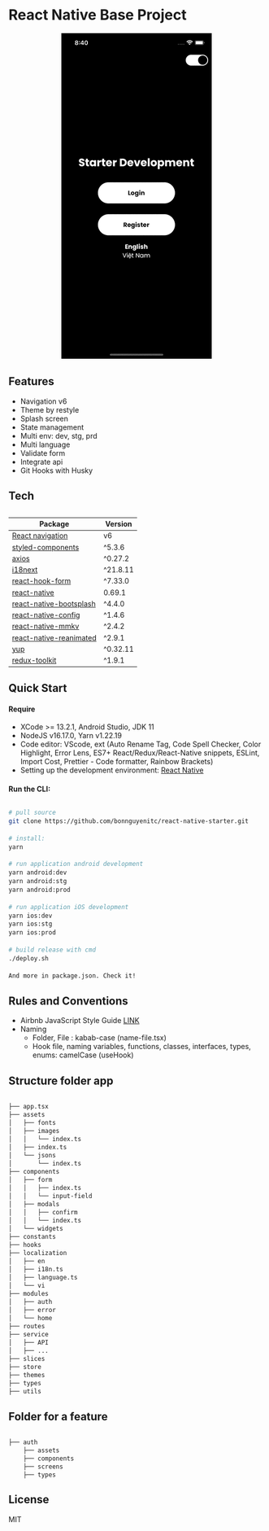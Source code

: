 # React Native Base Project

<p align="center"><img src="https://raw.githubusercontent.com/bonnguyenitc/react-native-starter/main/dist/demo.gif" alt="demo"></p>

## Features

- Navigation v6
- Theme by restyle
- Splash screen
- State management
- Multi env: dev, stg, prd
- Multi language
- Validate form
- Integrate api
- Git Hooks with Husky

## Tech

##

| Package                                                                        | Version     |
| ------------------------------------------------------------------------------ | ----------- |
| [React navigation](https://reactnavigation.org/)                         | v6          |
| [styled-components](https://styled-components.com/)                         | ^5.3.6      |
| [axios](https://axios-http.com/)                                               | ^0.27.2     |
| [i18next](https://www.i18next.com/)                                            | ^21.8.11    |
| [react-hook-form](https://react-hook-form.com/)                                | ^7.33.0     |
| [react-native](https://reactnative.dev/)                                       | 0.69.1      |
| [react-native-bootsplash](https://github.com/zoontek/react-native-bootsplash)  | ^4.4.0      |
| [react-native-config](https://github.com/luggit/react-native-config)           | ^1.4.6      |
| [react-native-mmkv](https://github.com/mrousavy/react-native-mmkv)             | ^2.4.2      |
| [react-native-reanimated](https://docs.swmansion.com/react-native-reanimated/) | ^2.9.1      |
| [yup](https://github.com/jquense/yup)                                          | ^0.32.11    |
| [redux-toolkit](https://redux-toolkit.js.org/)                                   | ^1.9.1 |

## Quick Start

#### Require

- XCode >= 13.2.1, Android Studio, JDK 11
- NodeJS v16.17.0, Yarn v1.22.19
- Code editor: VScode, ext (Auto Rename Tag, Code Spell Checker, Color Highlight, Error Lens, ES7+ React/Redux/React-Native snippets, ESLint, Import Cost, Prettier - Code formatter, Rainbow Brackets)
- Setting up the development environment: [React Native](https://reactnative.dev/docs/environment-setup)

#### Run the CLI:

##

```bash
# pull source
git clone https://github.com/bonnguyenitc/react-native-starter.git

# install:
yarn

# run application android development
yarn android:dev
yarn android:stg
yarn android:prod

# run application iOS development
yarn ios:dev
yarn ios:stg
yarn ios:prod

# build release with cmd
./deploy.sh

And more in package.json. Check it!
```

## Rules and Conventions

- Airbnb JavaScript Style Guide [LINK](https://github.com/airbnb/javascript)
- Naming
  - Folder, File : kabab-case (name-file.tsx)
  - Hook file, naming variables, functions, classes, interfaces, types, enums: camelCase (useHook)

## Structure folder app

##

```
├── app.tsx
├── assets
│   ├── fonts
│   ├── images
│   │   └── index.ts
│   ├── index.ts
│   └── jsons
│       └── index.ts
├── components
│   ├── form
│   │   ├── index.ts
│   │   └── input-field
│   ├── modals
│   │   ├── confirm
│   │   └── index.ts
│   └── widgets
├── constants
├── hooks 
├── localization
│   ├── en
│   ├── i18n.ts
│   ├── language.ts
│   └── vi
├── modules
│   ├── auth
│   ├── error
│   └── home
├── routes
├── service
│   ├── API
│   ├── ...
├── slices
├── store
├── themes
├── types
├── utils
```

## Folder for a feature

##

```
├── auth
    ├── assets
    ├── components
    ├── screens
    ├── types
```

## License

MIT
